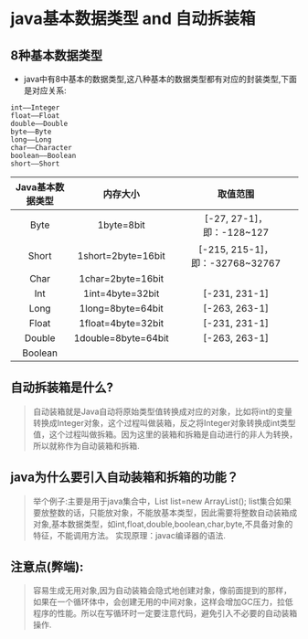 # java基本数据类型 and 自动拆装箱

## 8种基本数据类型

- java中有8中基本的数据类型,这八种基本的数据类型都有对应的封装类型,下面是对应关系:

```
int——Integer     
float——Float
double——Double
byte——Byte
long——Long
char——Character
boolean——Boolean
short——Short
```


|Java基本数据类型| 内存大小 |取值范围|
|:--:|:--:|:--:|
|Byte| 1byte=8bit |[-27, 27-1]，即：-128~127
|Short| 1short=2byte=16bit| [-215, 215-1]，即：-32768~32767
|Char| 1char=2byte=16bit| 
|Int |1int=4byte=32bit| [-231, 231-1]
|Long|1long=8byte=64bit| [-263, 263-1]
|Float| 1float=4byte=32bit| [-231, 231-1]
|Double| 1double=8byte=64bit| [-263, 263-1]
|Boolean|  



## 自动拆装箱是什么?

> 自动装箱就是Java自动将原始类型值转换成对应的对象，比如将int的变量转换成Integer对象，这个过程叫做装箱，反之将Integer对象转换成int类型值，这个过程叫做拆箱。因为这里的装箱和拆箱是自动进行的非人为转换，所以就称作为自动装箱和拆箱.

## java为什么要引入自动装箱和拆箱的功能？

> 举个例子:主要是用于java集合中，List<Inteter> list=new ArrayList<Integer>();
list集合如果要放整数的话，只能放对象，不能放基本类型，因此需要将整数自动装箱成对象,基本数据类型，如int,float,double,boolean,char,byte,不具备对象的特征，不能调用方法。
实现原理：javac编译器的语法.

## 注意点(弊端):

> 容易生成无用对象,因为自动装箱会隐式地创建对象，像前面提到的那样，如果在一个循环体中，会创建无用的中间对象，这样会增加GC压力，拉低程序的性能。所以在写循环时一定要注意代码，避免引入不必要的自动装箱操作.
